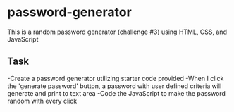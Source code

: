 # password-generator
This is a random password generator (challenge #3) using HTML, CSS, and JavaScript

## Task
-Create a password generator utilizing starter code provided
-When I click the 'generate password' button, a password with user defined criteria will generate and print to text area
-Code the JavaScript to make the password random with every click


